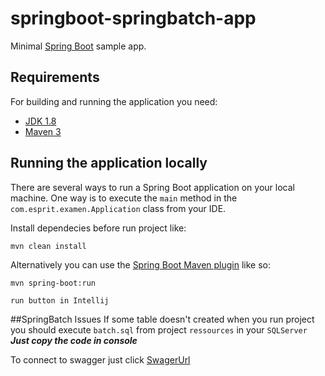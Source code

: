 # springboot-springbatch-app

Minimal [Spring Boot](http://projects.spring.io/spring-boot/) sample app.

## Requirements

For building and running the application you need:

- [JDK 1.8](http://www.oracle.com/technetwork/java/javase/downloads/jdk8-downloads-2133151.html)
- [Maven 3](https://maven.apache.org)

## Running the application locally

There are several ways to run a Spring Boot application on your local machine. One way is to execute the `main` method in the `com.esprit.examen.Application` class from your IDE.

Install dependecies before run project like:

`mvn clean install`


Alternatively you can use the [Spring Boot Maven plugin](https://docs.spring.io/spring-boot/docs/current/reference/html/build-tool-plugins-maven-plugin.html) like so:

```shell
mvn spring-boot:run
```
```Intellij run button
run button in Intellij
```
##SpringBatch Issues
If some table doesn't created when you run project you should execute `batch.sql` from project `ressources` in your `SQLServer` **_Just copy the code in console_**

To connect to swagger just click [SwagerUrl](http://localhost:8089/SpringMVC/swagger-ui/index.html)